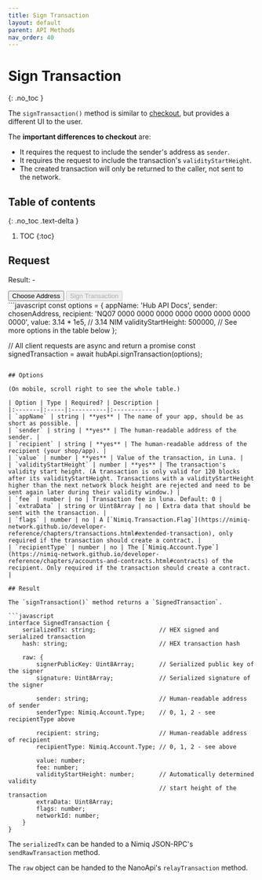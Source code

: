 ```yaml
---
title: Sign Transaction
layout: default
parent: API Methods
nav_order: 40
---
```


# Sign Transaction
{: .no_toc }

The `signTransaction()` method is similar to [checkout](/checkout), but provides a different
UI to the user.

The **important differences to checkout** are:

- It requires the request to include the sender's address as `sender`.
- It requires the request to include the transaction's `validityStartHeight`.
- The created transaction will only be returned to the caller, not sent to the network.

## Table of contents
{: .no_toc .text-delta }

1. TOC
{:toc}

## Request

<div class="code-example">
  <p>Result: <span id="output">-</span></p>
  <button id="choose-address-btn" class="btn mb-1">Choose Address</button>
  <button id="sign-transaction-btn" class="btn btn-primary mb-1" disabled>Sign Transaction</button>

  <script src="https://cdn.jsdelivr.net/npm/@nimiq/hub-api@v1.0/dist/standalone/HubApi.standalone.umd.js"></script>
  <script>
    const hubApi = new HubApi('https://hub.nimiq-testnet.com');
    
    let chosenAddress = '';
    
    document.getElementById('choose-address-btn').addEventListener('click', async function(event) {
      const output = document.getElementById('output');

      try {
        const result = await hubApi.chooseAddress({
          appName: 'Hub API Docs',
        });
        output.textContent = result.address + ' (' + result.label + ')';
        chosenAddress = result.address;
        document.getElementById('sign-transaction-btn').disabled = false;
      } catch (error) {
        output.textContent = error.message;
      }
    });

    document.getElementById('sign-transaction-btn').addEventListener('click', async function(event) {
      const output = document.getElementById('output');

      try {
        const result = await hubApi.signTransaction({
          appName: 'Hub API Docs',
          sender: chosenAddress,
          recipient: 'NQ07 0000 0000 0000 0000 0000 0000 0000 0000',
          value: 3.14 * 1e5, // 3.14 NIM,
          validityStartHeight: 500000,
        });
        output.textContent = 'Transaction signed!';
      } catch (error) {
        output.textContent = error.message;
      }
    });
  </script>
</div>
```javascript
const options = {
  appName: 'Hub API Docs',
  sender: chosenAddress,
  recipient: 'NQ07 0000 0000 0000 0000 0000 0000 0000 0000',
  value: 3.14 * 1e5, // 3.14 NIM
  validityStartHeight: 500000,
  // See more options in the table below
};

// All client requests are async and return a promise
const signedTransaction = await hubApi.signTransaction(options);
```

## Options

(On mobile, scroll right to see the whole table.)

| Option | Type | Required? | Description |
|:-------|:-----|:----------|:------------|
| `appName` | string | **yes** | The name of your app, should be as short as possible. |
| `sender` | string | **yes** | The human-readable address of the sender. |
| `recipient` | string | **yes** | The human-readable address of the recipient (your shop/app). |
| `value` | number | **yes** | Value of the transaction, in Luna. |
| `validityStartHeight` | number | **yes** | The transaction's validity start height. (A transaction is only valid for 120 blocks after its validityStartHeight. Transactions with a validityStartHeight higher than the next network block height are rejected and need to be sent again later during their validity window.) |
| `fee` | number | no | Transaction fee in luna. Default: 0 |
| `extraData` | string or Uint8Array | no | Extra data that should be sent with the transaction. |
| `flags` | number | no | A [`Nimiq.Transaction.Flag`](https://nimiq-network.github.io/developer-reference/chapters/transactions.html#extended-transaction), only required if the transaction should create a contract. |
| `recipientType` | number | no | The [`Nimiq.Account.Type`](https://nimiq-network.github.io/developer-reference/chapters/accounts-and-contracts.html#contracts) of the recipient. Only required if the transaction should create a contract. |

## Result

The `signTransaction()` method returns a `SignedTransaction`.

```javascript
interface SignedTransaction {
    serializedTx: string;                  // HEX signed and serialized transaction
    hash: string;                          // HEX transaction hash

    raw: {
        signerPublicKey: Uint8Array;       // Serialized public key of the signer
        signature: Uint8Array;             // Serialized signature of the signer

        sender: string;                    // Human-readable address of sender
        senderType: Nimiq.Account.Type;    // 0, 1, 2 - see recipientType above

        recipient: string;                 // Human-readable address of recipient
        recipientType: Nimiq.Account.Type; // 0, 1, 2 - see above

        value: number;
        fee: number;
        validityStartHeight: number;       // Automatically determined validity
                                           // start height of the transaction
        extraData: Uint8Array;
        flags: number;
        networkId: number;
    }
}
```

The `serializedTx` can be handed to a Nimiq JSON-RPC's `sendRawTransaction` method.

The `raw` object can be handed to the NanoApi's `relayTransaction` method.
